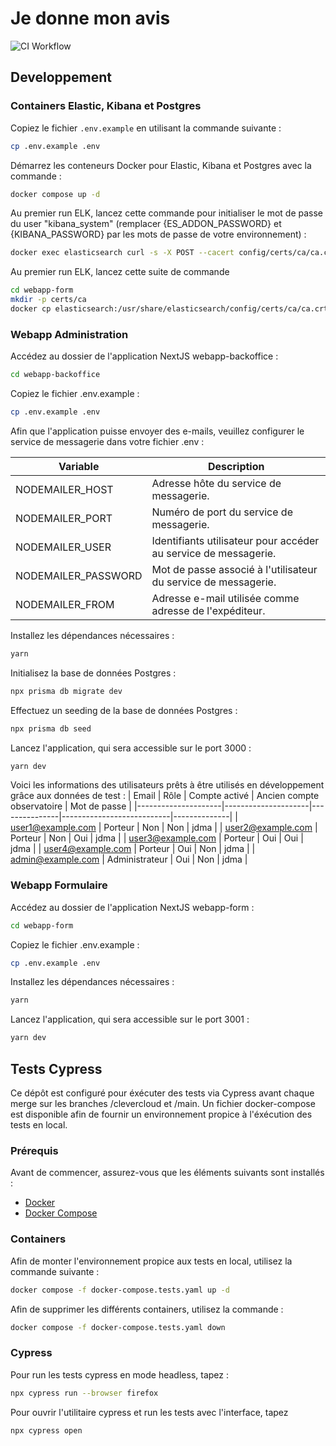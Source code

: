 # Je donne mon avis

![CI Workflow](https://github.com/DISIC/jedonnemonavis.numerique.gouv.fr/actions/workflows/ci.yml/badge.svg)

## Developpement

### Containers Elastic, Kibana et Postgres

Copiez le fichier `.env.example` en utilisant la commande suivante :

```bash
cp .env.example .env
```

Démarrez les conteneurs Docker pour Elastic, Kibana et Postgres avec la commande :

```bash
docker compose up -d
```

Au premier run ELK, lancez cette commande pour initialiser le mot de passe du user "kibana_system" (remplacer {ES_ADDON_PASSWORD} et {KIBANA_PASSWORD} par les mots de passe de votre environnement) :

```bash
docker exec elasticsearch curl -s -X POST --cacert config/certs/ca/ca.crt -u "elastic:{ES_ADDON_PASSWORD}" -H "Content-Type: application/json" https://elasticsearch:9200/_security/user/kibana_system/_password -d "{\"password\":\"{KIBANA_PASSWORD}\"}"
```

Au premier run ELK, lancez cette suite de commande

```bash
cd webapp-form
mkdir -p certs/ca
docker cp elasticsearch:/usr/share/elasticsearch/config/certs/ca/ca.crt ./certs/ca/ca.crt
```

### Webapp Administration

Accédez au dossier de l'application NextJS webapp-backoffice :

```bash
cd webapp-backoffice
```

Copiez le fichier .env.example :

```bash
cp .env.example .env
```

Afin que l'application puisse envoyer des e-mails, veuillez configurer le service de messagerie dans votre fichier .env :

| Variable            | Description                                                     |
| ------------------- | --------------------------------------------------------------- |
| NODEMAILER_HOST     | Adresse hôte du service de messagerie.                          |
| NODEMAILER_PORT     | Numéro de port du service de messagerie.                        |
| NODEMAILER_USER     | Identifiants utilisateur pour accéder au service de messagerie. |
| NODEMAILER_PASSWORD | Mot de passe associé à l'utilisateur du service de messagerie.  |
| NODEMAILER_FROM     | Adresse e-mail utilisée comme adresse de l'expéditeur.          |

Installez les dépendances nécessaires :

```bash
yarn
```

Initialisez la base de données Postgres :

```bash
npx prisma db migrate dev
```

Effectuez un seeding de la base de données Postgres :

```bash
npx prisma db seed
```

Lancez l'application, qui sera accessible sur le port 3000 :

```bash
yarn dev
```

Voici les informations des utilisateurs prêts à être utilisés en développement grâce aux données de test :
| Email | Rôle | Compte activé | Ancien compte observatoire | Mot de passe |
|---------------------|---------------------|---------------|---------------------------|--------------|
| user1@example.com | Porteur | Non | Non | jdma |
| user2@example.com | Porteur | Non | Oui | jdma |
| user3@example.com | Porteur | Oui | Oui | jdma |
| user4@example.com | Porteur | Oui | Non | jdma |
| admin@example.com | Administrateur | Oui | Non | jdma |

### Webapp Formulaire

Accédez au dossier de l'application NextJS webapp-form :

```bash
cd webapp-form
```

Copiez le fichier .env.example :

```bash
cp .env.example .env
```

Installez les dépendances nécessaires :

```bash
yarn
```

Lancez l'application, qui sera accessible sur le port 3001 :

```bash
yarn dev
```

## Tests Cypress

Ce dépôt est configuré pour éxécuter des tests via Cypress avant chaque merge sur les branches /clevercloud et /main.
Un fichier docker-compose est disponible afin de fournir un environnement propice à l'éxécution des tests en local.

### Prérequis

Avant de commencer, assurez-vous que les éléments suivants sont installés :

- [Docker](https://www.docker.com/get-started)
- [Docker Compose](https://docs.docker.com/compose/install/)

### Containers

Afin de monter l'environnement propice aux tests en local, utilisez la commande suivante :

```bash
docker compose -f docker-compose.tests.yaml up -d
```

Afin de supprimer les différents containers, utilisez la commande :

```bash
docker compose -f docker-compose.tests.yaml down
```

### Cypress

Pour run les tests cypress en mode headless, tapez :

```bash
npx cypress run --browser firefox
```

Pour ouvrir l'utilitaire cypress et run les tests avec l'interface, tapez

```bash
npx cypress open
```
